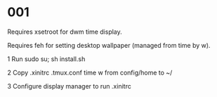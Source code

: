 # 001

Requires xsetroot for dwm time display. 

Requires feh for setting desktop wallpaper (managed from time by w).



1 Run sudo su; sh install.sh

2 Copy .xinitrc .tmux.conf time w from config/home to  ~/

3 Configure display manager to run .xinitrc

